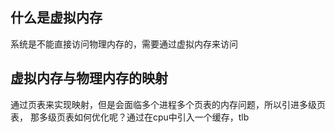 ## 什么是虚拟内存
系统是不能直接访问物理内存的，需要通过虚拟内存来访问
## 虚拟内存与物理内存的映射
通过页表来实现映射，但是会面临多个进程多个页表的内存问题，所以引进多级页表，
那多级页表如何优化呢？通过在cpu中引入一个缓存，tlb
